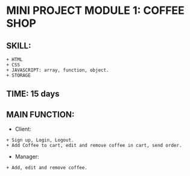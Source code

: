 # MINI PROJECT MODULE 1: COFFEE SHOP

## SKILL:
```
+ HTML
+ CSS
+ JAVASCRIPT: array, function, object. 
+ STORAGE
```
## TIME: 15 days

## MAIN FUNCTION:
* Client: 
```
+ Sign up, Login, Logout.
+ Add Coffee to cart, edit and remove coffee in cart, send order.
```
* Manager: 
```
+ Add, edit and remove coffee.
```
